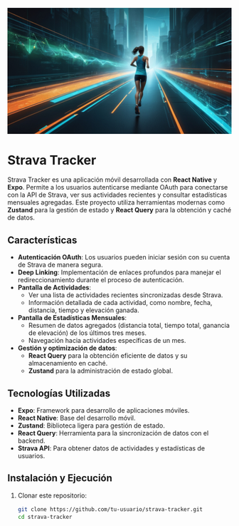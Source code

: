 ![Strava Tracker](/assets/images/readmeImg.webp)

# Strava Tracker

Strava Tracker es una aplicación móvil desarrollada con **React Native** y **Expo**. Permite a los usuarios autenticarse mediante OAuth para conectarse con la API de Strava, ver sus actividades recientes y consultar estadísticas mensuales agregadas. Este proyecto utiliza herramientas modernas como **Zustand** para la gestión de estado y **React Query** para la obtención y caché de datos.

## Características

- **Autenticación OAuth**: Los usuarios pueden iniciar sesión con su cuenta de Strava de manera segura.
- **Deep Linking**: Implementación de enlaces profundos para manejar el redireccionamiento durante el proceso de autenticación.
- **Pantalla de Actividades**:
  - Ver una lista de actividades recientes sincronizadas desde Strava.
  - Información detallada de cada actividad, como nombre, fecha, distancia, tiempo y elevación ganada.
- **Pantalla de Estadísticas Mensuales**:
  - Resumen de datos agregados (distancia total, tiempo total, ganancia de elevación) de los últimos tres meses.
  - Navegación hacia actividades específicas de un mes.
- **Gestión y optimización de datos**:
  - **React Query** para la obtención eficiente de datos y su almacenamiento en caché.
  - **Zustand** para la administración de estado global.

## Tecnologías Utilizadas

- **Expo**: Framework para desarrollo de aplicaciones móviles.
- **React Native**: Base del desarrollo móvil.
- **Zustand**: Biblioteca ligera para gestión de estado.
- **React Query**: Herramienta para la sincronización de datos con el backend.
- **Strava API**: Para obtener datos de actividades y estadísticas de usuarios.

## Instalación y Ejecución

1. Clonar este repositorio:
   ```bash
   git clone https://github.com/tu-usuario/strava-tracker.git
   cd strava-tracker
   ```
